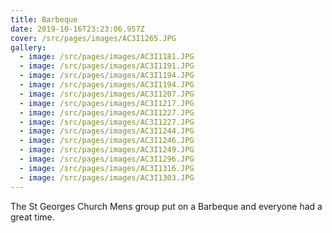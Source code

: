 ```yaml
---
title: Barbeque
date: 2019-10-16T23:23:06.957Z
cover: /src/pages/images/AC3I1265.JPG
gallery:
  - image: /src/pages/images/AC3I1181.JPG
  - image: /src/pages/images/AC3I1191.JPG
  - image: /src/pages/images/AC3I1194.JPG
  - image: /src/pages/images/AC3I1194.JPG
  - image: /src/pages/images/AC3I1207.JPG
  - image: /src/pages/images/AC3I1217.JPG
  - image: /src/pages/images/AC3I1227.JPG
  - image: /src/pages/images/AC3I1227.JPG
  - image: /src/pages/images/AC3I1244.JPG
  - image: /src/pages/images/AC3I1246.JPG
  - image: /src/pages/images/AC3I1249.JPG
  - image: /src/pages/images/AC3I1296.JPG
  - image: /src/pages/images/AC3I1316.JPG
  - image: /src/pages/images/AC3I1303.JPG
---
```

The St Georges Church Mens group put on a Barbeque and everyone had a great time.
